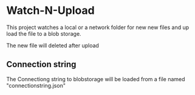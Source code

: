 # Watch-N-Upload

This project watches a local or a network folder for new new files and up load the file to a blob storage.

The new file will deleted after upload

## Connection string
The Connectiong string to blobstorage will be loaded from a file named "connectionstring.json"
